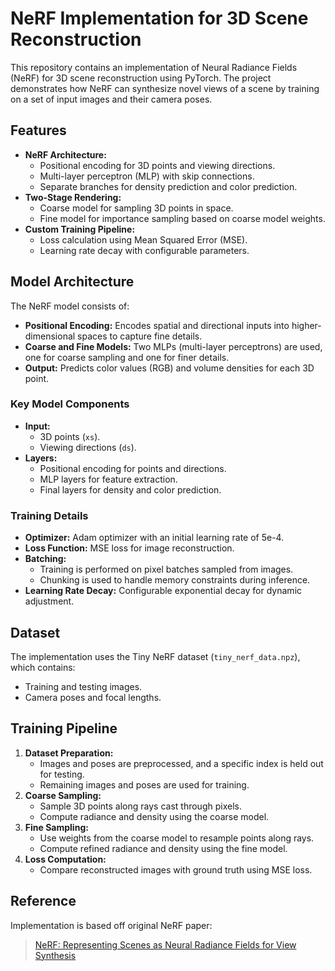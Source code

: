 # NeRF Implementation for 3D Scene Reconstruction

This repository contains an implementation of Neural Radiance Fields (NeRF) for 3D scene reconstruction using PyTorch. The project demonstrates how NeRF can synthesize novel views of a scene by training on a set of input images and their camera poses.

## Features

- **NeRF Architecture:**
  - Positional encoding for 3D points and viewing directions.
  - Multi-layer perceptron (MLP) with skip connections.
  - Separate branches for density prediction and color prediction.
- **Two-Stage Rendering:**
  - Coarse model for sampling 3D points in space.
  - Fine model for importance sampling based on coarse model weights.
- **Custom Training Pipeline:**
  - Loss calculation using Mean Squared Error (MSE).
  - Learning rate decay with configurable parameters.

## Model Architecture

The NeRF model consists of:
- **Positional Encoding:** Encodes spatial and directional inputs into higher-dimensional spaces to capture fine details.
- **Coarse and Fine Models:** Two MLPs (multi-layer perceptrons) are used, one for coarse sampling and one for finer details.
- **Output:** Predicts color values (RGB) and volume densities for each 3D point.

### Key Model Components
- **Input:**
  - 3D points (`xs`).
  - Viewing directions (`ds`).
- **Layers:**
  - Positional encoding for points and directions.
  - MLP layers for feature extraction.
  - Final layers for density and color prediction.

### Training Details
- **Optimizer:** Adam optimizer with an initial learning rate of 5e-4.
- **Loss Function:** MSE loss for image reconstruction.
- **Batching:**
  - Training is performed on pixel batches sampled from images.
  - Chunking is used to handle memory constraints during inference.
- **Learning Rate Decay:** Configurable exponential decay for dynamic adjustment.

## Dataset
The implementation uses the Tiny NeRF dataset (`tiny_nerf_data.npz`), which contains:
- Training and testing images.
- Camera poses and focal lengths.

## Training Pipeline
1. **Dataset Preparation:**
   - Images and poses are preprocessed, and a specific index is held out for testing.
   - Remaining images and poses are used for training.
2. **Coarse Sampling:**
   - Sample 3D points along rays cast through pixels.
   - Compute radiance and density using the coarse model.
3. **Fine Sampling:**
   - Use weights from the coarse model to resample points along rays.
   - Compute refined radiance and density using the fine model.
4. **Loss Computation:**
   - Compare reconstructed images with ground truth using MSE loss.

## Reference
Implementation is based off original NeRF paper:                                   
> [NeRF: Representing Scenes as Neural Radiance Fields for View Synthesis
](https://arxiv.org/abs/2003.08934) 

